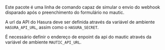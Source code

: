 Este pacote é uma linha de comando capaz de simular o envio do webhook disparado após o preenchimento do formulário no mautic.

A url da API do Hasura deve ser definida através da variável de ambiente `HASURA_API_URL`, assim como o `HASURA_SECRET`.

É necessário definir o endereço de enpoint da api do mautic através da variável de ambiente `MAUTIC_API_URL`.
